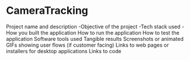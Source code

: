 # CameraTracking

Project name and description
-Objective of the project
-Tech stack used
-How you built the application
How to run the application
How to test the application
Software tools used
Tangible results
Screenshots or animated GIFs showing user flows (if customer facing)
Links to web pages or installers for desktop applications
Links to code
